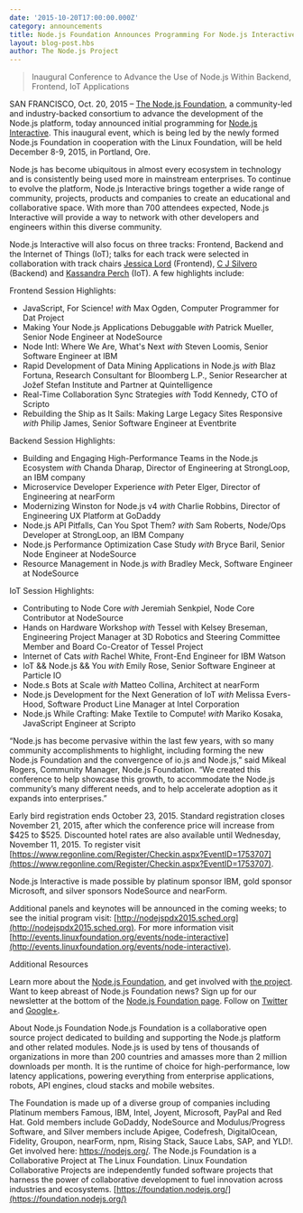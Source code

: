 ```yaml
---
date: '2015-10-20T17:00:00.000Z'
category: announcements
title: Node.js Foundation Announces Programming For Node.js Interactive
layout: blog-post.hbs
author: The Node.js Project
---
```


> Inaugural Conference to Advance the Use of Node.js Within Backend, Frontend, IoT Applications

SAN FRANCISCO, Oct. 20, 2015 – [The Node.js Foundation](https://foundation.nodejs.org/), a community-led and industry-backed consortium to advance the development of the Node.js platform, today announced initial programming for [Node.js Interactive](http://events.linuxfoundation.org/events/node-interactive). This inaugural event, which is being led by the newly formed Node.js Foundation in cooperation with the Linux Foundation, will be held December 8-9, 2015, in Portland, Ore.

Node.js has become ubiquitous in almost every ecosystem in technology and is consistently being used more in mainstream enterprises. To continue to evolve the platform, Node.js Interactive brings together a wide range of community, projects, products and companies to create an educational and collaborative space. With more than 700 attendees expected, Node.js Interactive will provide a way to network with other developers and engineers within this diverse community.

Node.js Interactive will also focus on three tracks: Frontend, Backend and the Internet of Things (IoT); talks for each track were selected in collaboration with track chairs [Jessica Lord](https://github.com/jlord/) (Frontend), [C J Silvero](https://github.com/ceejbot) (Backend) and [Kassandra Perch](https://github.com/nodebotanist) (IoT). A few highlights include:

Frontend Session Highlights:

- JavaScript, For Science! _with_ Max Ogden, Computer Programmer for Dat Project
- Making Your Node.js Applications Debuggable _with_ Patrick Mueller, Senior Node Engineer at NodeSource
- Node Intl: Where We Are, What's Next _with_ Steven Loomis, Senior Software Engineer at IBM
- Rapid Development of Data Mining Applications in Node.js _with_ Blaz Fortuna, Research Consultant for Bloomberg L.P., Senior Researcher at Jožef Stefan Institute and Partner at Quintelligence
- Real-Time Collaboration Sync Strategies _with_ Todd Kennedy, CTO of Scripto
- Rebuilding the Ship as It Sails: Making Large Legacy Sites Responsive _with_ Philip James, Senior Software Engineer at Eventbrite

Backend Session Highlights:

- Building and Engaging High-Performance Teams in the Node.js Ecosystem _with_ Chanda Dharap, Director of Engineering at StrongLoop, an IBM company
- Microservice Developer Experience _with_ Peter Elger, Director of Engineering at nearForm
- Modernizing Winston for Node.js v4 _with_ Charlie Robbins, Director of Engineering UX Platform at GoDaddy
- Node.js API Pitfalls, Can You Spot Them? _with_ Sam Roberts, Node/Ops Developer at StrongLoop, an IBM Company
- Node.js Performance Optimization Case Study _with_ Bryce Baril, Senior Node Engineer at NodeSource
- Resource Management in Node.js _with_ Bradley Meck, Software Engineer at NodeSource

IoT Session Highlights:

- Contributing to Node Core _with_ Jeremiah Senkpiel, Node Core Contributor at NodeSource
- Hands on Hardware Workshop _with_ Tessel with Kelsey Breseman, Engineering Project Manager at 3D Robotics and Steering Committee Member and Board Co-Creator of Tessel Project
- Internet of Cats _with_ Rachel White, Front-End Engineer for IBM Watson
- IoT && Node.js && You _with_ Emily Rose, Senior Software Engineer at Particle IO
- Node.s Bots at Scale _with_ Matteo Collina, Architect at nearForm
- Node.js Development for the Next Generation of IoT _with_ Melissa Evers-Hood, Software Product Line Manager at Intel Corporation
- Node.js While Crafting: Make Textile to Compute! _with_ Mariko Kosaka, JavaScript Engineer at Scripto

“Node.js has become pervasive within the last few years, with so many community accomplishments to highlight, including forming the new Node.js Foundation and the convergence of io.js and Node.js,” said Mikeal Rogers, Community Manager, Node.js Foundation. “We created this conference to help showcase this growth, to accommodate the Node.js community’s many different needs, and to help accelerate adoption as it expands into enterprises.”

Early bird registration ends October 23, 2015. Standard registration closes November 21, 2015, after which the conference price will increase from $425 to $525. Discounted hotel rates are also available until Wednesday, November 11, 2015. To register visit [https://www.regonline.com/Register/Checkin.aspx?EventID=1753707](https://www.regonline.com/Register/Checkin.aspx?EventID=1753707).

Node.js Interactive is made possible by platinum sponsor IBM, gold sponsor Microsoft, and silver sponsors NodeSource and nearForm.

Additional panels and keynotes will be announced in the coming weeks; to see the initial program visit: [http://nodejspdx2015.sched.org](http://nodejspdx2015.sched.org). For more information visit [http://events.linuxfoundation.org/events/node-interactive](http://events.linuxfoundation.org/events/node-interactive).

Additional Resources

Learn more about the [Node.js Foundation](https://foundation.nodejs.org/), and get involved with [the project](https://nodejs.org/en/get-involved/).
Want to keep abreast of Node.js Foundation news? Sign up for our newsletter at the bottom of the [Node.js Foundation page](https://foundation.nodejs.org/).
Follow on [Twitter](https://twitter.com/nodejs?ref_src=twsrc%5Egoogle%7Ctwcamp%5Eserp%7Ctwgr%5Eauthor) and [Google+](https://plus.google.com/u/1/100598160817214911030/posts).

About Node.js Foundation Node.js Foundation is a collaborative open source project dedicated to building and supporting the Node.js platform and other related modules. Node.js is used by tens of thousands of organizations in more than 200 countries and amasses more than 2 million downloads per month. It is the runtime of choice for high-performance, low latency applications, powering everything from enterprise applications, robots, API engines, cloud stacks and mobile websites.

The Foundation is made up of a diverse group of companies including Platinum members Famous, IBM, Intel, Joyent, Microsoft, PayPal and Red Hat. Gold members include GoDaddy, NodeSource and Modulus/Progress Software, and Silver members include Apigee, Codefresh, DigitalOcean, Fidelity, Groupon, nearForm, npm, Rising Stack, Sauce Labs, SAP, and YLD!. Get involved here: <https://nodejs.org/>.
The Node.js Foundation is a Collaborative Project at The Linux Foundation. Linux Foundation Collaborative Projects are independently funded software projects that harness the power of collaborative development to fuel innovation across industries and ecosystems. [https://foundation.nodejs.org/](https://foundation.nodejs.org/)
